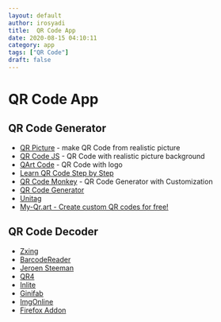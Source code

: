 ```yaml
---
layout: default
author: irosyadi
title:  QR Code App
date: 2020-08-15 04:10:11
category: app
tags: ["QR Code"]
draft: false
---
```


# QR Code App

## QR Code Generator
- [QR Picture](https://www.qrpicture.com/) - make QR Code from realistic picture
- [QR Code JS](https://www.bitcat.cc/webapp/awesome-qr/#) - QR Code with realistic picture background
- [QArt Code](https://research.swtch.com/qart) - QR Code with logo
- [Learn QR Code Step by Step](https://www.nayuki.io/page/creating-a-qr-code-step-by-step)
- [QR Code Monkey](https://www.qrcode-monkey.com/) - QR Code Generator with Customization
- [QR Code Generator](https://www.the-qrcode-generator.com/)
- [Unitag](https://www.unitag.io/qrcode)
- [My-Qr.art - Create custom QR codes for free!](https://my-qr.art/)

## QR Code Decoder
- [Zxing](https://zxing.org/w/decode.jspx)
- [BarcodeReader](https://www.onlinebarcodereader.com/)
- [Jeroen Steeman](https://jeroen.steeman.org/QRCode-Reader)
- [QR4](https://blog.qr4.nl/Online-QR-Code-Decoder.aspx)
- [Inlite](https://online-barcode-reader.inliteresearch.com/)
- [Ginifab](https://www.ginifab.com/feeds/qr_code/qr_code_scanner.html)
- [ImgOnline](https://www.imgonline.com.ua/eng/scan-qr-bar-code.php)
- [Firefox Addon](https://addons.mozilla.org/en-US/firefox/addon/qrcode-generator-and-reader/?utm_source=addons.mozilla.org&utm_medium=referral&utm_content=search)